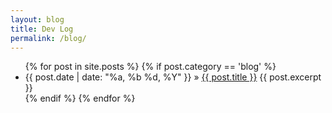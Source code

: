 ```yaml
---
layout: blog
title: Dev Log
permalink: /blog/
---
```


<ul>
  {% for post in site.posts %}
  	{% if post.category == 'blog' %}
    <li>
      <span class="date">{{ post.date | date: "%a, %b %d, %Y" }}</span> &raquo;
      <a href="{{ post.url }}">{{ post.title }}</a>
      {{ post.excerpt }}
    </li>
    {% endif %}
  {% endfor %}
</ul>